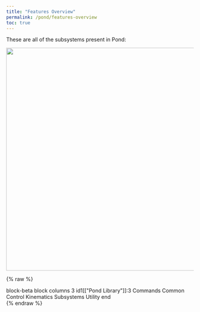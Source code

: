 ```yaml
---
title: "Features Overview"
permalink: /pond/features-overview
toc: true
---
```

These are all of the subsystems present in Pond:

<img src="/images/pond/pond-packages.png" width="600" style="display: block; margin: 0 auto;" />

{% raw %}
<div class="mermaid">
block-beta
    block
        columns 3
        id1[["Pond Library"]]:3
        Commands
        Common
        Control
        Kinematics
        Subsystems
        Utility
    end
</div>
{% endraw %}